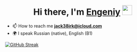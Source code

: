 <h1 align="center">Hi there, I'm <a href="https://github.com/Evgen-ios" target="_blank">Engeniy</a> 
<img src="https://github.com/blackcater/blackcater/raw/main/images/Hi.gif" height="32" width="32"/></h1>

- 📫 How to reach me **jack38irk@icloud.com**
- 🌍 I speak Russian (native), English (B1)

[![GitHub Streak](http://github-readme-streak-stats.herokuapp.com?user=Evgen-ios&date_format=M%20j%5B%2C%20Y%5D)](https://git.io/streak-stats&theme=blue-green)

